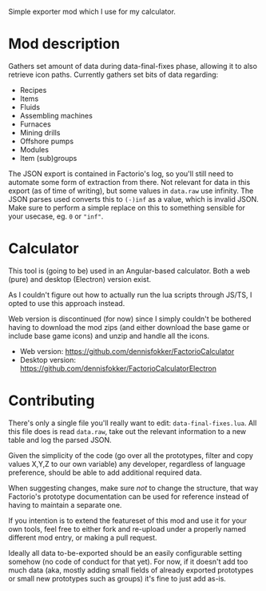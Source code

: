 Simple exporter mod which I use for my calculator.

# Mod description
Gathers set amount of data during data-final-fixes phase, allowing it to also retrieve icon paths.
Currently gathers set bits of data regarding:
* Recipes
* Items
* Fluids
* Assembling machines
* Furnaces
* Mining drills
* Offshore pumps
* Modules
* Item (sub)groups

The JSON export is contained in Factorio's log, so you'll still need to automate some form of extraction from there.
Not relevant for data in this export (as of time of writing), but some values in `data.raw` use infinity. The JSON parses used converts this to `(-)inf` as a value, which is invalid JSON. Make sure to perform a simple replace on this to something sensible for your usecase, eg. `0` or `"inf"`.

# Calculator
This tool is (going to be) used in an Angular-based calculator. Both a web (pure) and desktop (Electron) version exist.

As I couldn't figure out how to actually run the lua scripts through JS/TS, I opted to use this approach instead.

Web version is discontinued (for now) since I simply couldn't be bothered having to download the mod zips (and either download the base game or include base game icons) and unzip and handle all the icons.
* Web version: https://github.com/dennisfokker/FactorioCalculator
* Desktop version: https://github.com/dennisfokker/FactorioCalculatorElectron

# Contributing
There's only a single file you'll really want to edit: `data-final-fixes.lua`. All this file does is read `data.raw`, take out the relevant information to a new table and log the parsed JSON.

Given the simplicity of the code (go over all the prototypes, filter and copy values X,Y,Z to our own variable) any developer, regardless of language preference, should be able to add additional required data.

When suggesting changes, make sure *not* to change the structure, that way Factorio's prototype documentation can be used for reference instead of having to maintain a separate one.

If you intention is to extend the featureset of this mod and use it for your own tools, feel free to either fork and re-upload under a properly named different mod entry, or making a pull request.

Ideally all data to-be-exported should be an easily configurable setting somehow (no code of conduct for that yet). For now, if it doesn't add too much data (aka, mostly adding small fields of already exported prototypes or small new prototypes such as groups) it's fine to just add as-is.
